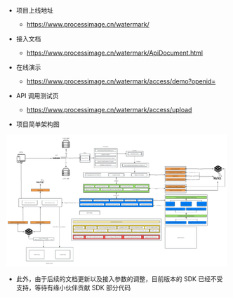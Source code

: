 - 项目上线地址
    - https://www.processimage.cn/watermark/

- 接入文档
    - https://www.processimage.cn/watermark/ApiDocument.html

- 在线演示
    - https://www.processimage.cn/watermark/access/demo?openid=

- API 调用测试页
    - https://www.processimage.cn/watermark/access/upload

- 项目简单架构图

![简单架构](document/watermark.jpg)

- 此外，由于后续的文档更新以及接入参数的调整，目前版本的 SDK 已经不受支持，等待有缘小伙伴贡献 SDK 部分代码